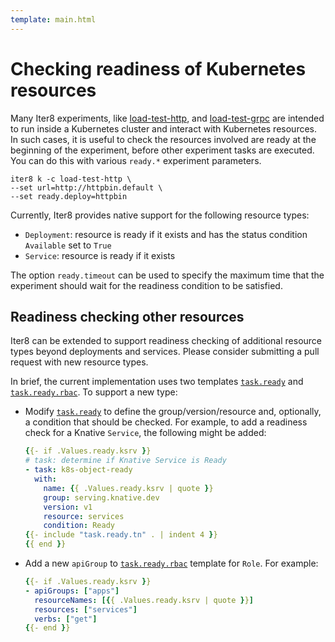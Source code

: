 ```yaml
---
template: main.html
---
```


# Checking readiness of Kubernetes resources

Many Iter8 experiments, like [load-test-http](../../tutorials/load-test-http/kubernetesusage.md), and [load-test-grpc](../../tutorials/load-test-grpc/kubernetesusage.md) are intended to run inside a Kubernetes cluster and interact with Kubernetes resources. In such cases, it is useful to check the resources involved are ready at the beginning of the experiment, before other experiment tasks are executed. You can do this with various `ready.*` experiment parameters.

```shell
iter8 k -c load-test-http \
--set url=http://httpbin.default \
--set ready.deploy=httpbin
```

Currently, Iter8 provides native support for the following resource types:

- `Deployment`: resource is ready if it exists and has the status condition `Available` set to `True`
- `Service`: resource is ready if it exists

The option `ready.timeout` can be used to specify the maximum time that the experiment should wait for the readiness condition to be satisfied.

## Readiness checking other resources

Iter8 can be extended to support readiness checking of additional resource types beyond deployments and services. Please consider submitting a pull request with new resource types.

In brief, the current implementation uses two templates [`task.ready`](https://github.com/iter8-tools/iter8/blob/master/charts/iter8lib/templates/_task.ready.tpl#L24) and [`task.ready.rbac`](https://github.com/iter8-tools/iter8/blob/master/charts/iter8lib/templates/_task-ready-rbac.tpl#L1). To support a new type:

- Modify [`task.ready`](https://github.com/iter8-tools/iter8/blob/master/charts/iter8lib/templates/_task.ready.tpl#L24) to define the group/version/resource and, optionally, a condition that should be checked. For example, to add a readiness check for a Knative `Service`, the following might be added:

    ```yaml
    {{- if .Values.ready.ksrv }}
    # task: determine if Knative Service is Ready
    - task: k8s-object-ready
      with:
        name: {{ .Values.ready.ksrv | quote }}
        group: serving.knative.dev
        version: v1
        resource: services
        condition: Ready
    {{- include "task.ready.tn" . | indent 4 }}
    {{ end }}
    ```
    <!-- https://github.com/knative/specs/blob/main/specs/serving/knative-api-specification-1.0.md#service-1 -->

- Add a new `apiGroup` to [`task.ready.rbac`](https://github.com/iter8-tools/iter8/blob/master/charts/iter8lib/templates/_task-ready-rbac.tpl#L1) template for `Role`. For example:

    ```yaml
    {{- if .Values.ready.ksrv }}
    - apiGroups: ["apps"]
      resourceNames: [{{ .Values.ready.ksrv | quote }}]
      resources: ["services"]
      verbs: ["get"]
    {{- end }}
    ```
